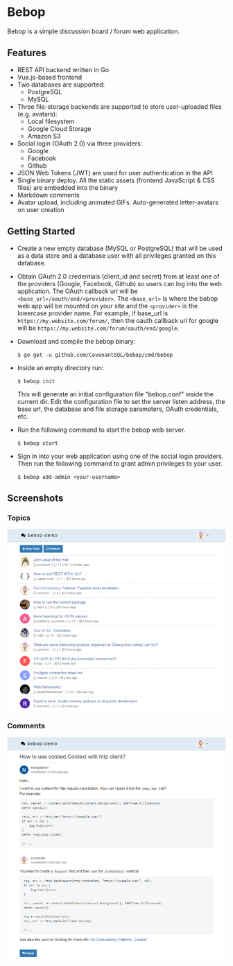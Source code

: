 # Bebop

Bebop is a simple discussion board / forum web application.

## Features

- REST API backend written in Go
- Vue.js-based frontend
- Two databases are supported: 
  - PostgreSQL
  - MySQL
- Three file-storage backends are supported to store user-uploaded files (e.g. avatars):
  - Local filesystem
  - Google Cloud Storage
  - Amazon S3
- Social login (OAuth 2.0) via three providers:
  - Google
  - Facebook
  - Github
- JSON Web Tokens (JWT) are used for user authentication in the API
- Single binary deploy. All the static assets (frontend JavaScript & CSS files) are embedded into the binary
- Markdown comments
- Avatar upload, including animated GIFs. Auto-generated letter-avatars on user creation

## Getting Started

  * Create a new empty database (MySQL оr PostgreSQL) that will be used as a data store and a database user with all privileges granted on this database.

  * Obtain OAuth 2.0 credentials (client_id and secret) from at least one of the providers (Google, Facebook, Github) so users can log into the web application. The OAuth callback url will be `<base_url>/oauth/end/<provider>`. The `<base_url>` is where the bebop web app will be mounted on your site and the `<provider>` is the lowercase provider name. For example, if base_url is `https://my.website.com/forum/`, then the oauth callback url for google will be `https://my.website.com/forum/oauth/end/google`.

  * Download and compile the bebop binary:
    ```
    $ go get -u github.com/CovenantSQL/bebop/cmd/bebop
    ```

  * Inside an empty directory run:
    ```
    $ bebop init
    ```
    This will generate an initial configuration file "bebop.conf" inside the current dir.
    Edit the configuration file to set the server listen address, the base url, the database and file storage parameters, OAuth credentials, etc.

  * Run the following command to start the bebop web server.
    ```
    $ bebop start
    ```

  * Sign in into your web application using one of the social login providers.
    Then run the following command to grant admin privileges to your user.
    ```
    $ bebop add-admin <your-username>
    ```

## Screenshots

### Topics

![Topics](screenshot-topics.png)

### Comments

![Comments](screenshot-comments.png)